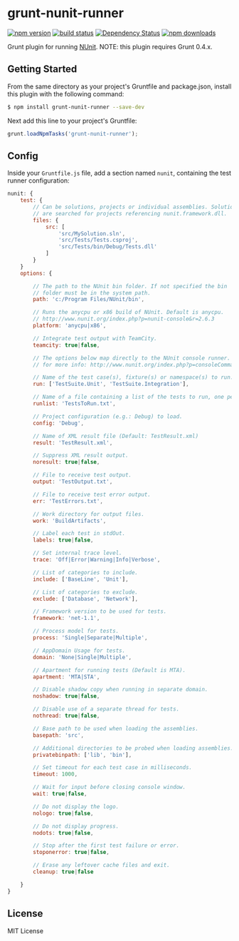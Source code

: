 # grunt-nunit-runner 

[![npm version](http://img.shields.io/npm/v/grunt-nunit-runner.svg)](https://npmjs.org/package/grunt-nunit-runner) [![build status](http://img.shields.io/travis/mikeobrien/grunt-nunit-runner.svg)](https://travis-ci.org/mikeobrien/grunt-nunit-runner) [![Dependency Status](http://img.shields.io/david/mikeobrien/grunt-nunit-runner.svg)](https://david-dm.org/mikeobrien/grunt-nunit-runner) [![npm downloads](http://img.shields.io/npm/dm/grunt-nunit-runner.svg)](https://npmjs.org/package/grunt-nunit-runner)

Grunt plugin for running [NUnit](http://www.nunit.org/).
NOTE: this plugin requires Grunt 0.4.x.

## Getting Started
From the same directory as your project's Gruntfile and package.json, install
this plugin with the following command:

```bash
$ npm install grunt-nunit-runner --save-dev
```

Next add this line to your project's Gruntfile:

```js
grunt.loadNpmTasks('grunt-nunit-runner');
```

## Config
Inside your `Gruntfile.js` file, add a section named `nunit`, containing
the test runner configuration:

```js
nunit: {
    test: {
        // Can be solutions, projects or individual assemblies. Solutions
        // are searched for projects referencing nunit.framework.dll.
        files: {
            src: [
                'src/MySolution.sln',
                'src/Tests/Tests.csproj',
                'src/Tests/bin/Debug/Tests.dll'
            ]
        }
    }
    options: {

        // The path to the NUnit bin folder. If not specified the bin
        // folder must be in the system path.
        path: 'c:/Program Files/NUnit/bin',

        // Runs the anycpu or x86 build of NUnit. Default is anycpu.
        // http://www.nunit.org/index.php?p=nunit-console&r=2.6.3
        platform: 'anycpu|x86',

        // Integrate test output with TeamCity.
        teamcity: true|false,

        // The options below map directly to the NUnit console runner. See here
        // for more info: http://www.nunit.org/index.php?p=consoleCommandLine&r=2.6.3

        // Name of the test case(s), fixture(s) or namespace(s) to run.
        run: ['TestSuite.Unit', 'TestSuite.Integration'],

        // Name of a file containing a list of the tests to run, one per line.
        runlist: 'TestsToRun.txt',

        // Project configuration (e.g.: Debug) to load.
        config: 'Debug',

        // Name of XML result file (Default: TestResult.xml)
        result: 'TestResult.xml',

        // Suppress XML result output.
        noresult: true|false,

        // File to receive test output.
        output: 'TestOutput.txt',

        // File to receive test error output.
        err: 'TestErrors.txt',

        // Work directory for output files.
        work: 'BuildArtifacts',

        // Label each test in stdOut.
        labels: true|false,

        // Set internal trace level.
        trace: 'Off|Error|Warning|Info|Verbose',

        // List of categories to include.
        include: ['BaseLine', 'Unit'],

        // List of categories to exclude.
        exclude: ['Database', 'Network'],

        // Framework version to be used for tests.
        framework: 'net-1.1',

        // Process model for tests.
        process: 'Single|Separate|Multiple',

        // AppDomain Usage for tests.
        domain: 'None|Single|Multiple',

        // Apartment for running tests (Default is MTA).
        apartment: 'MTA|STA',

        // Disable shadow copy when running in separate domain.
        noshadow: true|false,

        // Disable use of a separate thread for tests.
        nothread: true|false,

        // Base path to be used when loading the assemblies.
        basepath: 'src',

        // Additional directories to be probed when loading assemblies.
        privatebinpath: ['lib', 'bin'],

        // Set timeout for each test case in milliseconds.
        timeout: 1000,

        // Wait for input before closing console window.
        wait: true|false,

        // Do not display the logo.
        nologo: true|false,

        // Do not display progress.
        nodots: true|false,

        // Stop after the first test failure or error.
        stoponerror: true|false,

        // Erase any leftover cache files and exit.
        cleanup: true|false

    }
}
```

## License
MIT License
